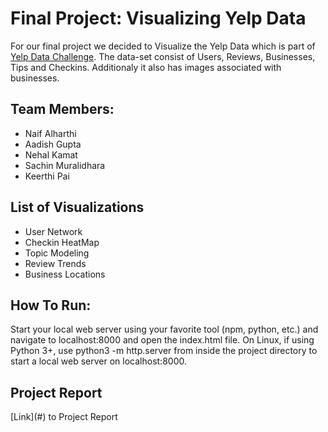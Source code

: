 # Final Project: Visualizing Yelp Data
For our final project we decided to Visualize the Yelp Data which is part of [Yelp Data Challenge](https://www.yelp.com/dataset_challenge). The data-set consist of Users, Reviews, Businesses, Tips and Checkins. Additionaly it also has images associated with businesses. 

<h2>Team Members:</h2>
<ul>
<li>Naif Alharthi</li>
<li>Aadish Gupta</li> 
<li>Nehal Kamat</li>
<li>Sachin Muralidhara</li>
<li>Keerthi Pai</li>
</ul>

<h2>List of Visualizations</h2>
<ul>
<li>User Network</li>
<li>Checkin HeatMap</li> 
<li>Topic Modeling</li>
<li>Review Trends</li>
<li>Business Locations</li>
</ul>

<h2>How To Run:</h2>
Start your local web server using your favorite tool (npm, python, etc.) and navigate to localhost:8000 and open the index.html file. On Linux, if using Python 3+, use python3 -m http.server from inside the project directory to start a local web server on localhost:8000.

<h2>Project Report</h2>
[Link](#) to Project Report
